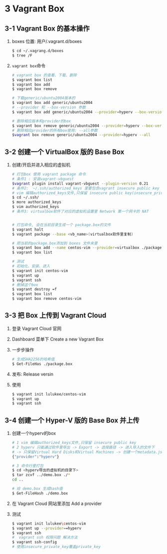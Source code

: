 # 3 Vagrant Box

## 3-1 Vagrant Box 的基本操作

1. boxes 位置: 用户/.vagrant.d/boxes

   ```bash
   $ cd ~/.vagrang.d/boxes
   $ tree /F
   ```
   
2. `vagrant box`命令

   ```bash
   # vagrant box 的查看、下载、删除
   $ vagrant box list
   $ vagrant box add
   $ vagrant box remove
   
   # 下载generic/ubuntu2004版本的
   $ vagrant box add generic/ubuntu2004 
   # --provider 和 --box-version 参数
   $ vagrant box add generic/ubuntu2004 --provider=hyperv --box-version=3.1.22 
   
   # 删除相应版本和provider的box
   $ vagrant box remove generic/ubuntu2004 --provider=hyperv --box-version=3.1.22
   # 删除相应provider的所有box使用: --all参数
   $vagrant box remove generic/ubuntu2004 --provider=hyperv --all
   ```
   
   

## 3-2 创建一个 VirtualBox 版的 Base Box

1. 创建/开启并进入相应的虚拟机

   ```bash
   # 打包box 使用 vagrant package 命令
   # 条件1 : 安装vagrant-vbguest 
   $vagrant plugin install vagrant-vbguest --plugin-version 0.21
   # 条件2:  ~/.ssh/authorized_keys 里要包含vagrant insecure public key
   # vim 编辑authorized_keys文件,只保留 insecure public key(insecure_private_key在~/.vagrant.d/目录下)
   $ cd ~/.ssh/
   $ more authorized_keys
   $ vim authorized_keys
   # 条件3: virtualbox软件了对应的虚拟机设置里 Network 第一个网卡的 NAT
   
   
   # 打包命令, 会在当前目录生成一个 package.box的文件
   $ vagrant halt
   $ vagrant package --base <vb_name>(virtualbox软件里复制)
   
   # 把当前的package.box添加到 boxes 文件夹里
   $ vagrant box add --name centos-vim --provider=virtualbox ./package.box
   $ vagrant box list
   
   # 测试
   # 初始化、安装、进入
   $ vagrant init centos-vim
   $ vagrant up
   $ vagrant ssh
   # 删掉这个box
   $ vagrant destroy =f
   $ vagrant box list
   $ vagrant box remove centos-vim
   ```

## 3-3 把 Box 上传到 Vagrant Cloud

1. 登录 Vagrant Cloud 官网

2. Dashboard 菜单下 Create a new Vagrant Box

3. 一步步操作

   ```bash
   # 生成SHA2256的哈希值
   $ Get-FileHas ./package.box
   ```

4. 发布:  Release versin

5. 使用

   ```bash
   $ vagrant init lulukee/centos-vim
   $ vagrant up
   $ vagrant ssh
   ```
   

## 3-4 创建一个 Hyper-V 版的 Base Box 并上传

1. 创建一个hyperv的box

   ```bash
   # 1 vim 编辑authorized_keys文件,只保留 insecure public key
   # 2 hyperv 只能通过软件里导出 -> Export -> 选择路径 -> 进入导入的文件下 
   # -> 只保留Virtual Hard Disks和Virtual Machines -> 创建一个metadata.json文件 -> vscode打开metadata.json文件
   {"provider":"hyperv"}
   
   # 3 命令行里打包
   $ cd <hyperv导出的虚拟机的目录下>
   $ tar zcvf ../demo.box ./*
   cd ..
   
   # 给 demo.box 生成hash值
   $ Get-FileHash ./demo.box
   
   ```
   
2. 在 Vagrant Cloud 网站里添加 Add a provider 

3. 测试

   ```bash
   $ vagrant init lulukee\centos-vim 
   $ vagrant up --provider==hyperv
   $ vagrant ssh
   #  vagrant ssh 权限问题 解决方法
   $ vagrant ssh-config
   # 使用insecure_private_key覆盖private_key
   ```
   
   